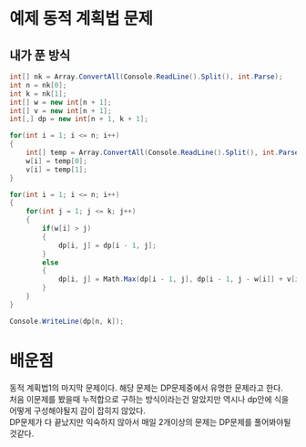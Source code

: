 # 예제 동적 계획법 문제

## 내가 푼 방식
``` cs
int[] nk = Array.ConvertAll(Console.ReadLine().Split(), int.Parse);
int n = nk[0];
int k = nk[1];
int[] w = new int[n + 1];
int[] v = new int[n + 1];
int[,] dp = new int[n + 1, k + 1];

for(int i = 1; i <= n; i++)
{
    int[] temp = Array.ConvertAll(Console.ReadLine().Split(), int.Parse);
    w[i] = temp[0];
    v[i] = temp[1];
}

for(int i = 1; i <= n; i++)
{
    for(int j = 1; j <= k; j++)
    {
        if(w[i] > j)
        {
            dp[i, j] = dp[i - 1, j];
        }
        else
        {
            dp[i, j] = Math.Max(dp[i - 1, j], dp[i - 1, j - w[i]] + v[i]);
        }
    }
}

Console.WriteLine(dp[n, k]);
```

# 배운점
동적 계획법1의 마지막 문제이다.  해당 문제는 DP문제중에서 유명한 문제라고 한다.  
처음 이문제를 봤을때 누적합으로 구하는 방식이라는건 알았지만 역시나 dp안에 식을 어떻게 구성해야될지 감이 잡히지 않았다.  
DP문제가 다 끝났지만 익숙하지 않아서 매일 2개이상의 문제는 DP문제를 풀어봐야될것같다.  






